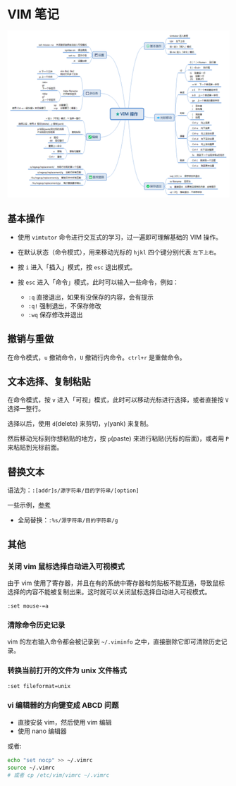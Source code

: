 # VIM 笔记

![image-20210614215900299](vim.assets/image-20210614215900299.png)

## 基本操作

- 使用 `vimtutor` 命令进行交互式的学习，过一遍即可理解基础的 VIM 操作。 
- 在默认状态（命令模式），用来移动光标的 `hjkl` 四个键分别代表 `左下上右`。
- 按 `i` 进入「插入」模式，按 `esc` 退出模式。
- 按 `esc` 进入「命令」模式，此时可以输入一些命令，例如：

  - `:q` 直接退出，如果有没保存的内容，会有提示
  - `:q!` 强制退出，不保存修改
  - `:wq` 保存修改并退出

## 撤销与重做

在命令模式，`u` 撤销命令，`U` 撤销行内命令。`ctrl+r` 是重做命令。

## 文本选择、复制粘贴

在命令模式，按 `v` 进入「可视」模式，此时可以移动光标进行选择，或者直接按 `V` 选择一整行。

选择以后，使用 `d`(delete) 来剪切，`y`(yank) 来复制。

然后移动光标到你想粘贴的地方，按 `p`(paste) 来进行粘贴(光标的后面)，或者用 `P` 来粘贴到光标前面。

## 替换文本

语法为：`:[addr]s/源字符串/目的字符串/[option]`

一些示例，[参考](https://www.cnblogs.com/beenoisy/p/4046074.html)

- 全局替换：`:%s/源字符串/目的字符串/g`

## 其他

### 关闭 vim 鼠标选择自动进入可视模式

由于 vim 使用了寄存器，并且在有的系统中寄存器和剪贴板不能互通，导致鼠标选择的内容不能被复制出来。这时就可以关闭鼠标选择自动进入可视模式。

```
:set mouse-=a
```

### 清除命令历史记录

vim 的左右输入命令都会被记录到 `~/.viminfo` 之中，直接删除它即可清除历史记录。

### 转换当前打开的文件为 unix 文件格式

```
:set fileformat=unix
```
### vi 编辑器的方向键变成 ABCD 问题

- 直接安装 vim，然后使用 vim 编辑
- 使用 nano 编辑器

或者:

```sh
echo "set nocp" >> ~/.vimrc
source ~/.vimrc
# 或者 cp /etc/vim/vimrc ~/.vimrc
```
